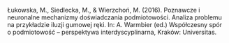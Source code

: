 ﻿---
layout: post
date:   2016-01-04 09:00:00
link: https://ruj.uj.edu.pl/xmlui/handle/item/36257
categories: book chapter
year: 2016
---

Łukowska, M., Siedlecka, M., & Wierzchoń, M. (2016). Poznawcze i neuronalne mechanizmy doświadczania podmiotowości. Analiza problemu na przykładzie iluzji gumowej ręki. In: A. Warmbier (ed.) Współczesny spór o podmiotowość – perspektywa interdyscyplinarna, Kraków: Universitas.
